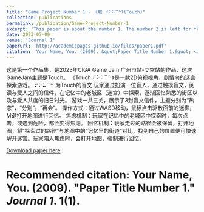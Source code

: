 ```yaml
---
title: "Game Project Number 1 - 《触 ⠞⠕⠥⠉⠓》(Touch)"
collection: publications
permalink: /publication/Game-Project-Number-1
excerpt: 'This paper is about the number 1. The number 2 is left for future work.'
date: 2023-07-09
venue: 'Journal 1'
paperurl: 'http://academicpages.github.io/files/paper1.pdf'
citation: 'Your Name, You. (2009). &quot;Paper Title Number 1.&quot; <i>Journal 1</i>. 1(1).'
---
```

这是第一个作品集，是2023年CIGA Game Jam 广州市站-艾空站的作品，这次GameJam主题是Touch。
《Touch ⠞⠕⠥⠉⠓》是一款2D俯视视角，剧情向的迷宫探索游戏。
⠞⠕⠥⠉⠓ 为Touch的盲文
玩家通过扮演一位盲人，通过触摸盲文，阅读与爱人之间的信件，在记忆中的老城区（迷宫）中探索，逐渐回忆熟悉的街区以及与爱人共度的旧日时光。
游戏一共三关，展示了3封盲文信件，主题分别为“热恋”，“分别”，“再会”。
操作方式：通过WASD移动，鼠标点击驱散面前的迷雾，M键打开地图进行回忆。
焦虑机制：玩家在记忆中的老城区中探索时，每次点击，或遇到危险，都会变得焦虑。
回忆机制：玩家走过的路径会被保留，打开地图，将“探索过的路径”与地图中的“记忆里的街道”对比，找到自己的位置便可快速解开迷宫。玩家陷入焦虑时，会打开地图，强制进行回忆。


[Download paper here](http://academicpages.github.io/files/paper1.pdf)

# Recommended citation: Your Name, You. (2009). "Paper Title Number 1." <i>Journal 1</i>. 1(1).
